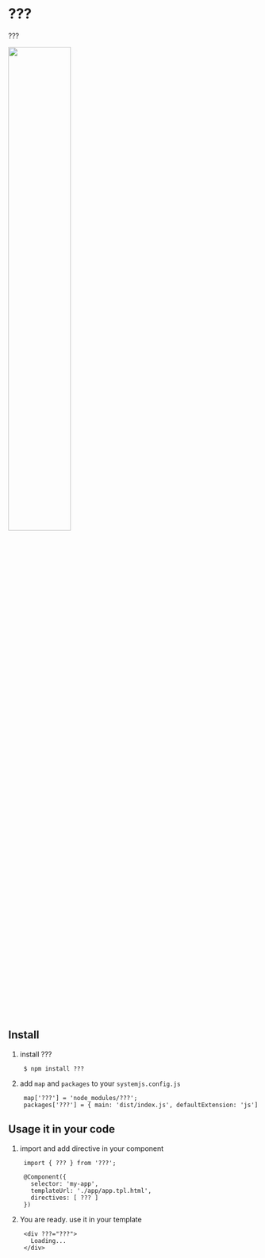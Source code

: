 # ???
???

<a href="https://plnkr.co/edit/Yq78qE?p=preview">
  <img src="http://i.imgur.com/0qcxg8X.png" width="50% border="1" />
</a>

## Install

1. install ???

        $ npm install ???

2. add `map` and `packages` to your `systemjs.config.js`

        map['???'] = 'node_modules/???';
        packages['???'] = { main: 'dist/index.js', defaultExtension: 'js']

## Usage it in your code

1. import and add directive in your component

        import { ??? } from '???';

        @Component({
          selector: 'my-app',
          templateUrl: './app/app.tpl.html',
          directives: [ ??? ]
        })


2. You are ready. use it in your template

        <div ???="???">
          Loading...
        </div>

